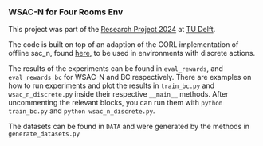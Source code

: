 ### WSAC-N for Four Rooms Env

This project was part of the [Research Project 2024](https://github.com/TU-Delft-CSE/Research-Project) at [TU Delft](https://github.com/TU-Delft-CSE). 

The code is built on top of an adaption of the CORL implementation of offline sac_n, found [here](https://github.com/tinkoff-ai/CORL?tab=readme-ov-file), to be used in environments with discrete actions.

The results of the experiments can be found in `eval_rewards`, and `eval_rewards_bc` for WSAC-N and BC respectively. 
There are examples on how to run experiments and plot the results in `train_bc.py` and `wsac_n_discrete.py` inside their respective `__main__` methods. 
After uncommenting the relevant blocks, you can run them with `python train_bc.py` and `python wsac_n_discrete.py`. 

The datasets can be found in `DATA` and were generated by the methods in `generate_datasets.py` 